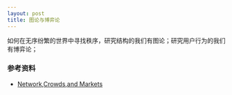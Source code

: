 ```yaml
---
layout: post
title: 图论与博弈论
---
```

如何在无序纷繁的世界中寻找秩序，研究结构的我们有图论；研究用户行为的我们有博弈论；

### 参考资料
 - [Network,Crowds,and Markets](https://www.cs.cornell.edu/home/kleinber/networks-book/) 
